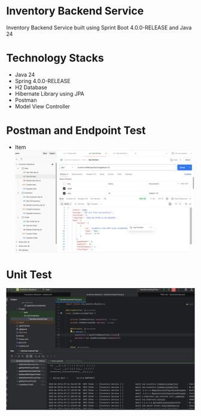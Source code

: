 # Inventory Backend Service

Inventory Backend Service built using Sprint Boot 4.0.0-RELEASE and Java 24

# Technology Stacks

- Java 24
- Spring 4.0.0-RELEASE
- H2 Database
- Hibernate Library using JPA
- Postman
- Model View Controller

# Postman and Endpoint Test
- Item
![img_2.png](img_2.png)

# Unit Test
![img.png](img.png)
